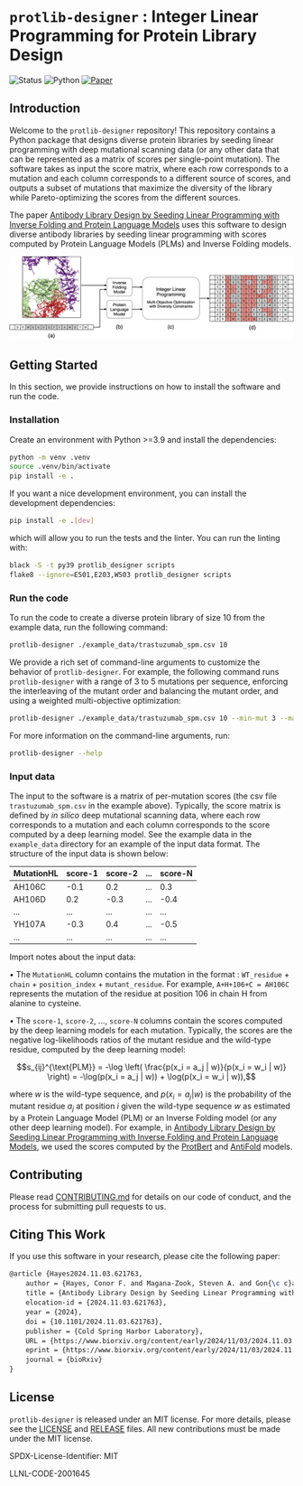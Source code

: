 # `protlib-designer` : Integer Linear Programming for Protein Library Design

![Status](https://img.shields.io/badge/Status-Active-green.svg)
![Python](https://img.shields.io/badge/Python-3.9-blue.svg)
[![Paper](https://img.shields.io/badge/Paper-Download-green.svg)](https://www.biorxiv.org/content/10.1101/2024.11.03.621763v1)

## Introduction

Welcome to the `protlib-designer` repository! This repository contains a Python package that designs diverse protein libraries by seeding linear programming with deep mutational scanning data (or any other data that can be represented as a matrix of scores per single-point mutation). The software takes as input the score matrix, where each row corresponds to a mutation and each column corresponds to a different source of scores, and outputs a subset of mutations that maximize the diversity of the library while Pareto-optimizing the scores from the different sources. 

The paper [Antibody Library Design by Seeding Linear Programming with Inverse Folding and Protein Language Models](https://www.biorxiv.org/content/10.1101/2024.11.03.621763v1) uses this software to design diverse antibody libraries by seeding linear programming with scores computed by Protein Language Models (PLMs) and Inverse Folding models. 

<p align="center">
<img src="images/method_diagram.png" width="800">
</p>


## Getting Started

In this section, we provide instructions on how to install the software and run the code.

### Installation

Create an environment with Python >=3.9 and install the dependencies:
```bash
python -m venv .venv
source .venv/bin/activate
pip install -e .
```

If you want a nice development environment, you can install the development dependencies:
```bash
pip install -e .[dev]
```
which will allow you to run the tests and the linter. You can run the linting with:
```bash
black -S -t py39 protlib_designer scripts 
flake8 --ignore=E501,E203,W503 protlib_designer scripts
```



### Run the code

To run the code to create a diverse protein library of size 10 from the example data, run the following command:

```bash
protlib-designer ./example_data/trastuzumab_spm.csv 10
```

We provide a rich set of command-line arguments to customize the behavior of `protlib-designer`. For example, the following command runs `protlib-designer` with a range of 3 to 5 mutations per sequence, enforcing the interleaving of the mutant order and balancing the mutant order, and using a weighted multi-objective optimization:

```bash
protlib-designer ./example_data/trastuzumab_spm.csv 10 --min-mut 3 --max-mut 5 --interleave-mutant-order True --force-mutant-order-balance True --weighted-multi-objective True
```


For more information on the command-line arguments, run:

```bash
protlib-designer --help
```

### Input data

The input to the software is a matrix of per-mutation scores (the csv file `trastuzumab_spm.csv` in the example above). Typically, the score matrix is defined by *in silico* deep mutational scanning data, where each row corresponds to a mutation and each column corresponds to the score computed by a deep learning model. See the example data in the `example_data` directory for an example of the input data format. The structure of the input data is shown below:

| MutationHL | score-1 | score-2 | ... | score-N |
|------------|--------|--------|-----|--------|
| AH106C     | -0.1    | 0.2    | ... | 0.3    |
| AH106D     | 0.2    | -0.3    | ... | -0.4    |
| ...        | ...    | ...    | ... | ...    |
| YH107A     | -0.3    | 0.4    | ... | -0.5    |
| ...        | ...    | ...    | ... | ...    |

Import notes about the input data:

• The `MutationHL` column contains the mutation in the format : `WT_residue` + `chain` + `position_index` + `mutant_residue`. For example, `A+H+106+C = AH106C` represents the mutation of the residue at position 106 in chain H from alanine to cysteine.

• The `score-1`, `score-2`, ..., `score-N` columns contain the scores computed by the deep learning models for each mutation. Typically, the scores are the negative log-likelihoods ratios of the mutant residue and the wild-type residue, computed by the deep learning model: 

```math
s_{ij}^{\text{PLM}} =  -\log \left( \frac{p(x_i = a_j | w)}{p(x_i = w_i | w)} \right) =  -\log(p(x_i = a_j | w)) + \log(p(x_i = w_i | w)),
```

where $w$ is the wild-type sequence, and $p(x_i = a_j | w)$ is the probability of the mutant residue $a_j$ at position $i$ given the wild-type sequence $w$ as estimated by a Protein Language Model (PLM) or an Inverse Folding model (or any other deep learning model). For example, in [Antibody Library Design by Seeding Linear Programming with Inverse Folding and Protein Language Models](https://www.biorxiv.org/content/10.1101/2024.11.03.621763v1), we used the scores computed by the [ProtBert](https://pubmed.ncbi.nlm.nih.gov/34232869/) and [AntiFold](https://arxiv.org/abs/2405.03370) models.

## Contributing

Please read [CONTRIBUTING.md](./CONTRIBUTING.md) for details on our code of conduct, and the process for submitting pull requests to us.

## Citing This Work

If you use this software in your research, please cite the following paper:

```latex
@article {Hayes2024.11.03.621763,
	author = {Hayes, Conor F. and Magana-Zook, Steven A. and Gon{\c c}alves, Andre and Solak, Ahmet Can and Faissol, Daniel and Landajuela, Mikel},
	title = {Antibody Library Design by Seeding Linear Programming with Inverse Folding and Protein Language Models},
	elocation-id = {2024.11.03.621763},
	year = {2024},
	doi = {10.1101/2024.11.03.621763},
	publisher = {Cold Spring Harbor Laboratory},
	URL = {https://www.biorxiv.org/content/early/2024/11/03/2024.11.03.621763},
	eprint = {https://www.biorxiv.org/content/early/2024/11/03/2024.11.03.621763.full.pdf},
	journal = {bioRxiv}
}
```

## License

`protlib-designer` is released under an MIT license. For more details, please see the
[LICENSE](./LICENSE) and [RELEASE](./RELEASE) files. All new contributions must be made under the MIT license.

SPDX-License-Identifier: MIT

LLNL-CODE-2001645